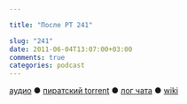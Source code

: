 ```yaml
---

title: "После РТ 241"

slug: "241"
date: 2011-06-04T13:07:00+03:00
comments: true
categories: podcast
---
```

[аудио](http://cdn.radio-t.com/rt241post.mp3) ● [пиратский torrent](http://pirates.radio-t.com/torrents/rt241post.mp3.torrent) ● [лог чата](http://chat.radio-t.com/logs/radio-t-241.html) ● [wiki](http://wiki.radio-t.com/%D0%9F%D0%BE%D1%81%D0%BB%D0%B5_%D0%A0%D0%A2_241)<audio src="http://cdn.radio-t.com/rt241post.mp3" preload="none">
